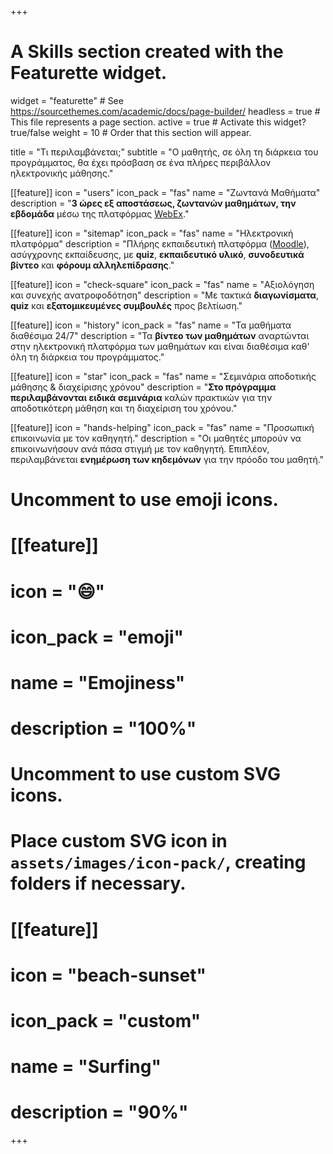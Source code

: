 +++
# A Skills section created with the Featurette widget.
widget = "featurette"  # See https://sourcethemes.com/academic/docs/page-builder/
headless = true  # This file represents a page section.
active = true  # Activate this widget? true/false
weight = 10  # Order that this section will appear.

title = "Τι περιλαμβάνεται;"
subtitle = "Ο μαθητής, σε όλη τη διάρκεια του προγράμματος, θα έχει πρόσβαση σε ένα πλήρες περιβάλλον ηλεκτρονικής μάθησης."

[[feature]]
  icon = "users"
  icon_pack = "fas"
  name = "Ζωντανά Μαθήματα"
  description = "**3 ώρες εξ αποστάσεως, ζωντανών μαθημάτων, την εβδομάδα** μέσω της πλατφόρμας [WebEx](https://www.webex.com)."
  
[[feature]]
  icon = "sitemap"
  icon_pack = "fas"
  name = "Ηλεκτρονική πλατφόρμα"
  description = "Πλήρης εκπαιδευτική πλατφόρμα ([Moodle](https://moodle.org)), ασύγχρονης εκπαίδευσης, με **quiz**, **εκπαιδευτικό υλικό**, **συνοδευτικά βίντεο** και **φόρουμ αλληλεπίδρασης**."  
  
[[feature]]
  icon = "check-square"
  icon_pack = "fas"
  name = "Αξιολόγηση και συνεχής ανατροφοδότηση"
  description = "Με τακτικά **διαγωνίσματα**, **quiz** και **εξατομικευμένες συμβουλές** προς βελτίωση."

[[feature]]
  icon = "history"
  icon_pack = "fas"
  name = "Τα μαθήματα διαθέσιμα 24/7"
  description = "Τα **βίντεο των μαθημάτων** αναρτώνται στην ηλεκτρονική πλατφόρμα των μαθημάτων και είναι διαθέσιμα καθ' όλη τη διάρκεια του προγράμματος."

[[feature]]
  icon = "star"
  icon_pack = "fas"
  name = "Σεμινάρια αποδοτικής μάθησης & διαχείρισης χρόνου"
  description = "**Στο πρόγραμμα περιλαμβάνονται ειδικά σεμινάρια** καλών πρακτικών για την αποδοτικότερη μάθηση και τη διαχείριση του χρόνου."

[[feature]]
  icon = "hands-helping"
  icon_pack = "fas"
  name = "Προσωπική επικοινωνία με τον καθηγητή."
  description = "Οι μαθητές μπορούν να επικοινωνήσουν ανά πάσα στιγμή με τον καθηγητή. Επιπλέον, περιλαμβάνεται **ενημέρωση των κηδεμόνων** για την πρόοδο του μαθητή."

# Uncomment to use emoji icons.
# [[feature]]
#  icon = ":smile:"
#  icon_pack = "emoji"
#  name = "Emojiness"
#  description = "100%"  

# Uncomment to use custom SVG icons.
# Place custom SVG icon in `assets/images/icon-pack/`, creating folders if necessary.
# [[feature]]
#  icon = "beach-sunset"
#  icon_pack = "custom"
#  name = "Surfing"
#  description = "90%"

+++

</br>
</br>
